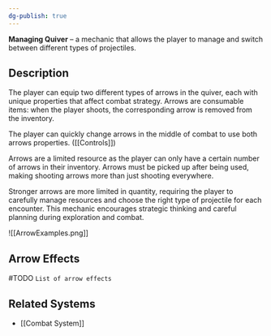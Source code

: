 ```yaml
---
dg-publish: true
---
```

**Managing Quiver** – a mechanic that allows the player to manage and switch between different types of projectiles.
## Description
The player can equip two different types of arrows in the quiver, each with unique properties that affect combat strategy. Arrows are consumable items: when the player shoots, the corresponding arrow is removed from the inventory. 

The player can quickly change arrows in the middle of combat to use both arrows properties. ([[Controls]])

Arrows are a limited resource as the player can only have a certain number of arrows in their inventory. Arrows must be picked up after being used, making shooting arrows more than just shooting everywhere. 

Stronger arrows are more limited in quantity, requiring the player to carefully manage resources and choose the right type of projectile for each encounter. This mechanic encourages strategic thinking and careful planning during exploration and combat.

![[ArrowExamples.png]]
## Arrow Effects

#TODO `List of arrow effects`

## Related Systems
- [[Combat System]]
